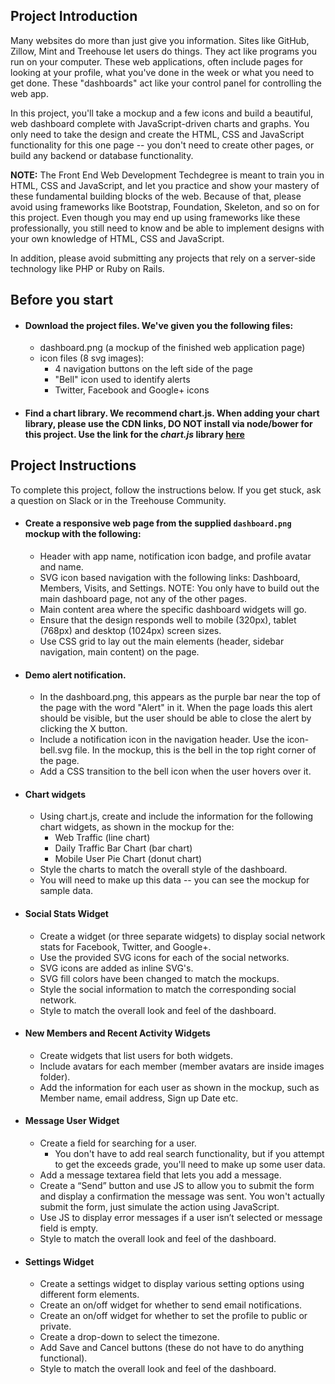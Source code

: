 ## Project Introduction
Many websites do more than just give you information. Sites like GitHub, Zillow, Mint and Treehouse let users do things. They act like programs you run on your computer. These web applications, often include pages for looking at your profile, what you've done in the week or what you need to get done. These "dashboards" act like your control panel for controlling the web app.

In this project, you'll take a mockup and a few icons and build a beautiful, web dashboard complete with JavaScript-driven charts and graphs. You only need to take the design and create the HTML, CSS and JavaScript functionality for this one page -- you don't need to create other pages, or build any backend or database functionality.

**NOTE:**  The Front End Web Development Techdegree is meant to train you in HTML, CSS and JavaScript, and let you practice and show your mastery of these fundamental building blocks of the web. Because of that, please avoid using frameworks like Bootstrap, Foundation, Skeleton, and so on for this project. Even though you may end up using frameworks like these professionally, you still need to know and be able to implement designs with your own knowledge of HTML, CSS and JavaScript.

In addition, please avoid submitting any projects that rely on a server-side technology like PHP or Ruby on Rails.

## Before you start
-   #### Download the project files. We've given you the following files:
    
    -   dashboard.png (a mockup of the finished web application page)
    -   icon files (8 svg images):
        -   4 navigation buttons on the left side of the page
        -   "Bell" icon used to identify alerts
        -   Twitter, Facebook and Google+ icons
    
-   #### Find a chart library. We recommend chart.js. When adding your chart library, please use the CDN links, DO NOT install via node/bower for this project. Use the link for the  _chart.js_  library  [here](https://cdnjs.com/libraries/Chart.js)

## Project Instructions
To complete this project, follow the instructions below. If you get stuck, ask a question on Slack or in the Treehouse Community.

-   #### Create a responsive web page from the supplied  `dashboard.png`  mockup with the following:
    
    -   Header with app name, notification icon badge, and profile avatar and name.
    -   SVG icon based navigation with the following links: Dashboard, Members, Visits, and Settings. NOTE: You only have to build out the main dashboard page, not any of the other pages.
    -   Main content area where the specific dashboard widgets will go.
    -   Ensure that the design responds well to mobile (320px), tablet (768px) and desktop (1024px) screen sizes.
    -   Use CSS grid to lay out the main elements (header, sidebar navigation, main content) on the page.
    
-   #### Demo alert notification.
    
    -   In the dashboard.png, this appears as the purple bar near the top of the page with the word "Alert" in it. When the page loads this alert should be visible, but the user should be able to close the alert by clicking the X button.
    -   Include a notification icon in the navigation header. Use the icon-bell.svg file. In the mockup, this is the bell in the top right corner of the page.
    -   Add a CSS transition to the bell icon when the user hovers over it.
    
-   #### Chart widgets
    
    -   Using chart.js, create and include the information for the following chart widgets, as shown in the mockup for the:
        -   Web Traffic (line chart)
        -   Daily Traffic Bar Chart (bar chart)
        -   Mobile User Pie Chart (donut chart)
    -   Style the charts to match the overall style of the dashboard.
    -   You will need to make up this data -- you can see the mockup for sample data.
    
-   #### Social Stats Widget
    
    -   Create a widget (or three separate widgets) to display social network stats for Facebook, Twitter, and Google+.
    -   Use the provided SVG icons for each of the social networks.
    -   SVG icons are added as inline SVG's.
    -   SVG fill colors have been changed to match the mockups.
    -   Style the social information to match the corresponding social network.
    -   Style to match the overall look and feel of the dashboard.
    
-   #### New Members and Recent Activity Widgets
    
    -   Create widgets that list users for both widgets.
    -   Include avatars for each member (member avatars are inside images folder).
    -   Add the information for each user as shown in the mockup, such as Member name, email address, Sign up Date etc.
    
-   #### Message User Widget
    
    -   Create a field for searching for a user.
        -   You don't have to add real search functionality, but if you attempt to get the exceeds grade, you'll need to make up some user data.
    -   Add a message textarea field that lets you add a message.
    -   Create a “Send” button and use JS to allow you to submit the form and display a confirmation the message was sent. You won't actually submit the form, just simulate the action using JavaScript.
    -   Use JS to display error messages if a user isn’t selected or message field is empty.
    -   Style to match the overall look and feel of the dashboard.
    
-   #### Settings Widget
    
    -   Create a settings widget to display various setting options using different form elements.
    -   Create an on/off widget for whether to send email notifications.
    -   Create an on/off widget for whether to set the profile to public or private.
    -   Create a drop-down to select the timezone.
    -   Add Save and Cancel buttons (these do not have to do anything functional).
    -   Style to match the overall look and feel of the dashboard.